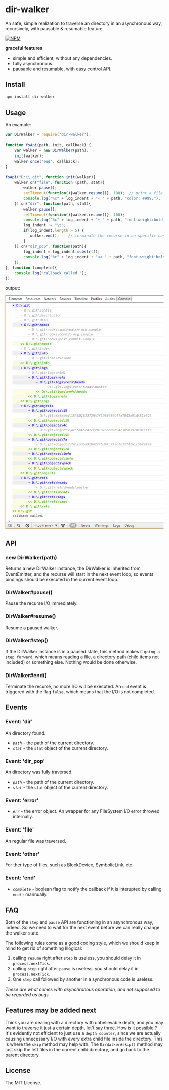 # dir-walker
An safe, simple realization to traverse an directory in an asynchronous way, recursively, with pausable &amp; resumable feature.

[![NPM](https://nodei.co/npm/dir-walker.png?downloads=true&downloadRank=true&stars=true)](https://nodei.co/npm/dir-walker/)

**graceful features**

+ simple and efficient, without any dependencies.
+ fully asynchronous.
+ pausable and resumable, with easy control API.

## Install

```bash
npm install dir-walker
```

## Usage

An example:

```javascript
var DirWalker = require('dir-walker');

function fsApi(path, init, callback) {
	var walker = new DirWalker(path);
	init(walker);
	walker.once("end", callback);
}

fsApi("D:\\.git", function init(walker){
	walker.on("file", function (path, stat){
		walker.pause();
		setTimeout(function(){walker.resume()}, 100);  // print a file every 100ms
		console.log("%c" + log_indent + "- " + path, "color: #999;");
	}).on("dir", function(path, stat){
		walker.pause();
		setTimeout(function(){walker.resume()}, 100);
		console.log("%c" + log_indent + "+ " + path, "font-weight:bold;color:blue;background:#eee;");
		log_indent += "\t";
		if(log_indent.length > 5) {
		   walker.end();    // terminate the recurse in an specific condition
		}
	}).on("dir_pop", function(path){
		log_indent = log_indent.substr(1);
		console.log("%c" + log_indent + "<< " + path, "font-weight:bold;color:#19BB02;background:#FAFCE2;");
	});
}, function (complete){
	console.log("callback called.");
});
```

output:

![](https://raw.githubusercontent.com/fish520/ImageCache/master/dir-walker/shot.png "screenshot of test running on node-webkit")

## API

### new DirWalker(path)

Returns a new DirWalker instance, the DirWalker is inherited from EventEmitter, and the recurse will start in the next event loop,
so events bindings should be executed in the current event loop.

### DirWalker#pause()

Pause the recurse I/O immediately.

### DirWalker#resume()

Resume a paused walker.

### DirWalker#step()

If the DirWalker instance is in a paused state, this method makes it `going a step forward`, which means reading a file, a directory path (child items not included) or something else. Nothing would be done otherwise.

### DirWalker#end()

Terminate the recurse, no more I/O will be executed. An `end` event is triggered with the flag `false`, which means that the I/O is not completed.

## Events

### Event: 'dir'

An directory found.

+ *`path`* - the path of the current directory.
+ *`stat`* - the `stat` object of the current directory.

### Event: 'dir_pop'

An directory was fully traversed.

+ *`path`* - the path of the current directory.
+ *`stat`* - the `stat` object of the current directory.

### Event: 'error'

+ *`err`* - the error object.
An wrapper for any FileSystem I/O error throwed internally.

### Event: 'file'

An regular file was traversed.

### Event: 'other'

For ther type of files, such as BlockDevice, SymbolicLink, etc.

### Event: 'end'

+ *`complete`* - boolean flag to notify the callback if it is interupted by calling `end()` mannually.

## FAQ

Both of the `step` and `pause` API are functioning in an asynchronous way, indeed. So we need to wait for the next event before we can really change the walker state.

The following rules come as a good coding style, which we should keep in mind to get rid of something Illogical:

1. calling `resume` right after `step` is useless, you should delay it in `process.nextTick`. 
2. calling `step` right after `pause` is useless, you should delay it in `process.nextTick`. 
3. One `step` call followed by another in a synchronous code is useless. 

_These are what comes with asynchronous operation, and not supposed to be regarded as bugs._

## Features may be added next

Think you are dealing with a directory with unbelievable depth, and you may want to traverse it just a certain depth, let't say three. How is it possible ? It's evidently not efficient to just use a `depth counter`, since we are actually causing unnecessary I/O with every extra child file inside the directory. This is where the `skip` method may help with.
The `DirWalker#skip()` method may just skip the left files in the current child directory, and go back to the parent directory.

## License

The MIT License.

